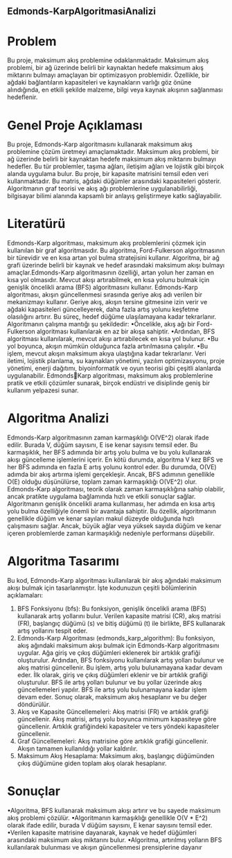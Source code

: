 ## Edmonds-KarpAlgoritmasiAnalizi
 # Problem
Bu proje, maksimum akış problemine odaklanmaktadır. Maksimum akış problemi, bir ağ 
üzerinde belirli bir kaynaktan hedefe maksimum akış miktarını bulmayı amaçlayan bir 
optimizasyon problemidir. Özellikle, bir ağdaki bağlantıların kapasiteleri ve kaynakların varlığı 
göz önüne alındığında, en etkili şekilde malzeme, bilgi veya kaynak akışının sağlanması 
hedeflenir.
# Genel Proje Açıklaması
Bu proje, Edmonds-Karp algoritmasını kullanarak maksimum akış problemine çözüm 
üretmeyi amaçlamaktadır. Maksimum akış problemi, bir ağ üzerinde belirli bir kaynaktan 
hedefe maksimum akış miktarını bulmayı hedefler. Bu tür problemler, taşıma ağları, iletişim 
ağları ve lojistik gibi birçok alanda uygulama bulur.
Bu proje, bir kapasite matrisini temsil eden veri kullanmaktadır. Bu matris, ağdaki düğümler 
arasındaki kapasiteleri gösterir.
Algoritmanın graf teorisi ve akış ağı problemlerine uygulanabilirliği, bilgisayar bilimi alanında 
kapsamlı bir anlayış geliştirmeye katkı sağlayabilir.
# Literatürü
Edmonds-Karp algoritması, maksimum akış problemlerini çözmek için kullanılan bir graf 
algoritmasıdır. Bu algoritma, Ford-Fulkerson algoritmasının bir türevidir ve en kısa artan yol 
bulma stratejisini kullanır.
Algoritma, bir ağ grafi üzerinde belirli bir kaynak ve hedef arasındaki maksimum akışı bulmayı 
amaçlar.Edmonds-Karp algoritmasının özelliği, artan yolun her zaman en kısa yol olmasıdır.
Mevcut akışı artırabilmek, en kısa yolunu bulmak için genişlik öncelikli arama (BFS) 
algoritmasını kullanır.
Edmonds-Karp algoritması, akışın güncellenmesi sırasında geriye akış adı verilen bir 
mekanizmayı kullanır. Geriye akış, akışın tersine gitmesine izin verir ve ağdaki kapasiteleri 
güncelleyerek, daha fazla artış yolunu keşfetme olasılığını artırır. Bu süreç, hedef düğüme 
ulaşılamayana kadar tekrarlanır.
Algoritmanın çalışma mantığı şu şekildedir:
 •Öncelikle, akış ağı bir Ford-Fulkerson algoritması kullanılarak en az bir akışa sahiptir.
 •Ardından, BFS algoritması kullanılarak, mevcut akışı artırabilecek en kısa yol bulunur.
 •Bu yol boyunca, akışın mümkün olduğunca fazla artırılmasına çalışılır.
 •Bu işlem, mevcut akışın maksimum akıya ulaştığına kadar tekrarlanır.
Veri iletimi, lojistik planlama, su kaynakları yönetimi, yazılım optimizasyonu, proje yönetimi, 
enerji dağıtımı, biyoinformatik ve oyun teorisi gibi çeşitli alanlarda uygulanabilir. EdmondsKarp algoritması, maksimum akış problemlerine pratik ve etkili çözümler sunarak, birçok 
endüstri ve disiplinde geniş bir kullanım yelpazesi sunar.
# Algoritma Analizi
Edmonds-Karp algoritmasının zaman karmaşıklığı O(VE^2) olarak ifade edilir. Burada V, 
düğüm sayısını, E ise kenar sayısını temsil eder. Bu karmaşıklık, her BFS adımında bir artış 
yolu bulma ve bu yolu kullanarak akışı güncelleme işlemlerini içerir. En kötü durumda, 
algoritma V kez BFS ve her BFS adımında en fazla E artış yolunu kontrol eder. Bu durumda, 
O(VE) adımda bir akış artırma işlemi gerçekleşir. Ancak, BFS adımının genellikle O(E) olduğu 
düşünülürse, toplam zaman karmaşıklığı O(VE^2) olur.
Edmonds-Karp algoritması, teorik olarak zaman karmaşıklığına sahip olabilir, ancak pratikte 
uygulama bağlamında hızlı ve etkili sonuçlar sağlar. Algoritmanın genişlik öncelikli arama 
kullanması, her adımda en kısa artış yolu bulma özelliğiyle önemli bir avantaja sahiptir. Bu 
özellik, algoritmanın genellikle düğüm ve kenar sayıları makul düzeyde olduğunda hızlı 
çalışmasını sağlar. Ancak, büyük ağlar veya yüksek sayıda düğüm ve kenar içeren 
problemlerde zaman karmaşıklığı nedeniyle performansı düşebilir.
# Algoritma Tasarımı
Bu kod, Edmonds-Karp algoritması kullanılarak bir akış ağındaki maksimum akışı bulmak için 
tasarlanmıştır. İşte kodunuzun çeşitli bölümlerinin açıklamaları:
1. BFS Fonksiyonu (bfs): Bu fonksiyon, genişlik öncelikli arama (BFS) kullanarak artış 
yollarını bulur. Verilen kapasite matrisi (CR), akış matrisi (FR), başlangıç düğümü (s) ve 
bitiş düğümü (t) ile birlikte, BFS kullanarak artış yollarını tespit eder.
2. Edmonds-Karp Algoritması (edmonds_karp_algorithm): Bu fonksiyon, akış ağındaki 
maksimum akışı bulmak için Edmonds-Karp algoritmasını uygular. Ağa giriş ve çıkış 
düğümleri eklenerek bir artıklık grafiği oluşturulur. Ardından, BFS fonksiyonu 
kullanılarak artış yolları bulunur ve akış matrisi güncellenir. Bu işlem, artış yolu 
bulunamayana kadar devam eder.
 İlk olarak, giriş ve çıkış düğümleri eklenir ve bir artıklık grafiği oluşturulur.
 BFS ile artış yolları bulunur ve bu yollar üzerinde akış güncellemeleri yapılır.
 BFS ile artış yolu bulunamayana kadar işlem devam eder.
 Sonuç olarak, maksimum akış hesaplanır ve bu değer döndürülür.
3. Akış ve Kapasite Güncellemeleri:
 Akış matrisi (FR) ve artıklık grafiği güncellenir.
 Akış matrisi, artış yolu boyunca minimum kapasiteye göre güncellenir.
 Artıklık grafiğindeki kapasiteler ve ters yöndeki kapasiteler güncellenir.
4. Graf Güncellemeleri:
 Akış matrisine göre artıklık grafiği güncellenir.
 Akışın tamamen kullanıldığı yollar kaldırılır.
5. Maksimum Akış Hesaplama:
 Maksimum akış, başlangıç düğümünden çıkış düğümüne giden toplam akış 
olarak hesaplanır.
# Sonuçlar
•Algoritma, BFS kullanarak maksimum akışı artırır ve bu sayede maksimum akış problemi 
çözülür.
•Algoritmanın karmaşıklığı genellikle O(V * E^2) olarak ifade edilir, burada V düğüm sayısını, 
E kenar sayısını temsil eder.
•Verilen kapasite matrisine dayanarak, kaynak ve hedef düğümleri arasındaki maksimum 
akış miktarını bulur.
•Algoritma, artırılmış yolların BFS kullanılarak bulunması ve akışın güncellenmesi 
prensiplerine dayanır

